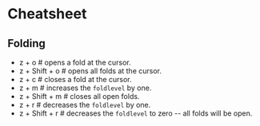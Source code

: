 # Cheatsheet

## Folding
- z + o # opens a fold at the cursor.
- z + Shift + o # opens all folds at the cursor.
- z + c  # closes a fold at the cursor.
- z + m  # increases the `foldlevel` by one.
- z + Shift + m # closes all open folds.
- z + r # decreases the `foldlevel` by one.
- z + Shift + r # decreases the `foldlevel` to zero -- all folds will be open.
